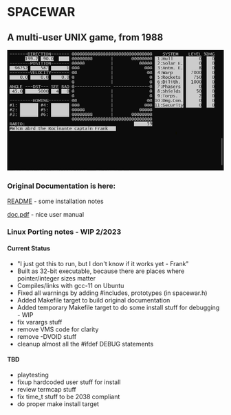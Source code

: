 
# SPACEWAR

## A multi-user UNIX game, from 1988

![screenshot](img/spacewar.png)

### Original Documentation is here:
[README](README) - some installation notes

[doc.pdf](doc.pdf) - nice user manual

### Linux Porting notes - WIP 2/2023

#### Current Status
- "I just got this to run, but I don't know if it works yet - Frank"
- Built as 32-bit executable, because there are places where pointer/integer sizes matter
- Compiles/links with gcc-11 on Ubuntu
- Fixed all warnings by adding #includes, prototypes (in spacewar.h)
- Added Makefile target to build original documentation
- Added temporary Makefile target to do some install stuff for debugging - WIP
- fix varargs stuff
- remove VMS code for clarity
- remove -DVOID stuff
- cleanup almost all the #ifdef DEBUG statements

#### TBD 
- playtesting
- fixup hardcoded user stuff for install
- review termcap stuff
- fix time_t stuff to be 2038 compliant
- do proper make install target





